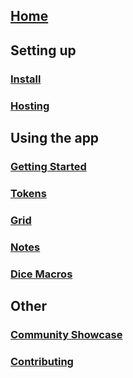 ## [Home](https://github.com/dungeon-revealer/dungeon-revealer/wiki)
## Setting up
### [Install](https://github.com/dungeon-revealer/dungeon-revealer/wiki/Install)
### [Hosting](https://github.com/dungeon-revealer/dungeon-revealer/wiki/Hosting)
## Using the app
### [Getting Started](https://github.com/dungeon-revealer/dungeon-revealer/wiki/Getting-Started)
### [Tokens](https://github.com/dungeon-revealer/dungeon-revealer/wiki/Tokens)
### [Grid](https://github.com/dungeon-revealer/dungeon-revealer/wiki/Grid)
### [Notes](https://github.com/dungeon-revealer/dungeon-revealer/wiki/Notes)
### [Dice Macros](https://github.com/dungeon-revealer/dungeon-revealer/wiki/Dice-Macros)
## Other
### [Community Showcase](https://github.com/dungeon-revealer/dungeon-revealer/wiki/Community-Showcase)
### [Contributing](https://github.com/dungeon-revealer/dungeon-revealer/wiki/Contributing)
